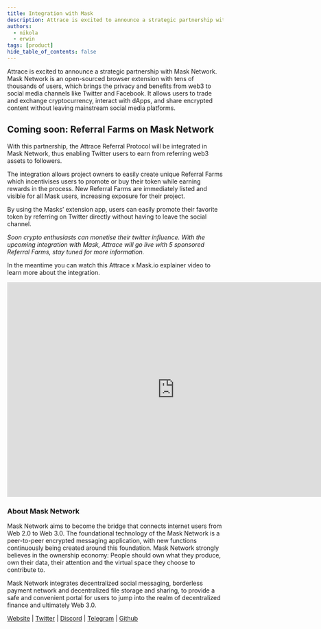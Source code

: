 ```yaml
---
title: Integration with Mask 
description: Attrace is excited to announce a strategic partnership with Mask Network. Mask Network is an open-sourced browser extension with tens of thousands of users.
authors:
  - nikola
  - erwin
tags: [product]
hide_table_of_contents: false
---
```

Attrace is excited to announce a strategic partnership with Mask Network. Mask Network is an open-sourced browser extension with tens of thousands of users, which brings the privacy and benefits from web3 to social media channels like Twitter and Facebook. It allows users to trade and exchange cryptocurrency, interact with dApps, and share encrypted content without leaving mainstream social media platforms.

<!--truncate-->
## Coming soon: Referral Farms on Mask Network

With this partnership, the Attrace Referral Protocol will be integrated in Mask Network, thus enabling Twitter users to earn from referring web3 assets to followers.

The integration allows project owners to easily create unique Referral Farms which incentivises users to promote or buy their token while earning rewards in the process. New Referral Farms are immediately listed and visible for all Mask users, increasing exposure for their project.

By using the Masks’ extension app, users can easily promote their favorite token by referring on Twitter directly without having to leave the social channel.

_Soon crypto enthusiasts can monetise their twitter influence. With the upcoming integration with Mask, Attrace will go live with 5 sponsored Referral Farms, stay tuned for more information._

In the meantime you can watch this Attrace x Mask.io explainer video to learn more about the integration.

<div class="videowrapper">
<iframe width="780" height="500" src="https://www.youtube.com/embed/S91sImedSLQ" title="YouTube video player" frameBorder="0" allow="accelerometer; autoplay; clipboard-write; encrypted-media; gyroscope; picture-in-picture" allowFullScreen></iframe>
</div>



### About Mask Network
Mask Network aims to become the bridge that connects internet users from Web 2.0 to Web 3.0. The foundational technology of the Mask Network is a peer-to-peer encrypted messaging application, with new functions continuously being created around this foundation. Mask Network strongly believes in the ownership economy: People should own what they produce, own their data, their attention and the virtual space they choose to contribute to.

Mask Network integrates decentralized social messaging, borderless payment network and decentralized file storage and sharing, to provide a safe and convenient portal for users to jump into the realm of decentralized finance and ultimately Web 3.0.

[Website](https://mask.io/) | [Twitter](https://twitter.com/realMaskNetwork) | [Discord](https://discord.com/invite/4SVXvj7) | [Telegram](https://t.me/maskbook_group#telegram) | [Github](https://github.com/DimensionDev)






